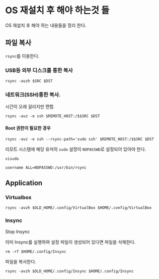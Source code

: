 # OS 재설치 후 해야 하는것 들

OS 재설치 후 해야 하는 내용들을 정리 한다. 

## 파일 복사

`rsync`를 이용한다.

### USB등 외부 디스크를 통한 복사
```
rsync -avzh $SRC $DST
```

### 네트워크(SSH)통한 복사.

시간이 오래 걸리지만 편함.

```
rsync -avz -e ssh $REMOTE_HOST:/$$SRC $DST
```

#### Root 권한이 필요한 경우

```
rsync -avz -e ssh --rsync-path='sudo ssh' $REMOTE_HOST:/$$SRC $DST
```

리모트 시스템에 해당 유저의 `sudo` 설정이  `NOPASSWD`로 설정되어 있아야 한다.

```
visudo
```

```
username ALL=NOPASSWD:/usr/bin/rsync
```

## Application

### Virtualbox
```
rsync -avzh $OLD_HOME/.config/VirtualBox $HOME/.config/VirtualBox
```

### Insync

Stop Insync

이미 Insync를 실행하여 설정 파일이 생성되어 있다면 파일을 삭제한다.
```
rm -rf $HOME/.config/Insync
```

파일을 복사한다.

```
rsync -avzh $OLD_HOME/.config/Insync $HOME/.config/Insync
```